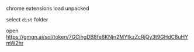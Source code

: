 chrome extensions
load unpacked

select `dist` folder

open https://gmgn.ai/sol/token/7GCihgDB8fe6KNjn2MYtkzZcRjQy3t9GHdC8uHYmW2hr
